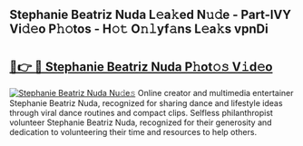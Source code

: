 ## Stephanie Beatriz Nuda L𝚎a𝚔ed N𝚞𝚍e - Part-lVY Vi𝚍𝚎o P𝚑𝚘tos - H𝚘𝚝 O𝚗𝚕yf𝚊ns L𝚎a𝚔s vpnDi

# <h2><a href="http://kf9dc41.oniu.top/?m=Stephanie+Beatriz+Nuda">🔗👉 🔴 Stephanie Beatriz Nuda P𝚑ot𝚘𝚜 V𝚒d𝚎o</a></h2>

[![Stephanie Beatriz Nuda Nu𝚍e𝚜](https://i.imgur.com/0qMVB7G.gif)](http://kf9dc41.oniu.top/?m=Stephanie+Beatriz+Nuda)
Online creator and multimedia entertainer Stephanie Beatriz Nuda, recognized for sharing dance and lifestyle ideas through viral dance routines and compact clips. Selfless philanthropist volunteer Stephanie Beatriz Nuda, recognized for their generosity and dedication to volunteering their time and resources to help others.  
